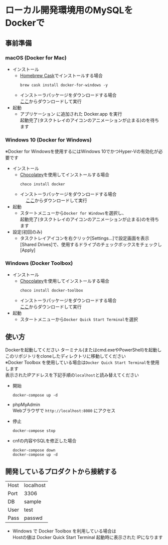 # ローカル開発環境用のMySQLをDockerで

## 事前準備

### macOS (Docker for Mac)

- インストール
  - [Homebrew Cask](https://caskroom.github.io/)でインストールする場合
    ```
    brew cask install docker-for-windows -y
    ```
  - インストーラパッケージをダウンロードする場合  
    [ここ](https://download.docker.com/mac/stable/Docker.dmg)からダウンロードして実行
- 起動
  - アプリケーション に追加された Docker.app を実行  
    起動完了(タスクトレイのアイコンのアニメーションが止まる)のを待ちます  

### Windows 10 (Docker for Windows)
※Docker for Windowsを使用するにはWindows 10でかつHyper-Vの有効化が必要です

- インストール
  - [Chocolatey](https://chocolatey.org/)を使用してインストールする場合
    ```
    choco install docker
    ```
  - インストーラパッケージをダウンロードする場合  
　  [ここ](https://download.docker.com/win/stable/Docker%20for%20Windows%20Installer.exe)からダウンロードして実行
- 起動
  - スタートメニューから`Docker for Windows`を選択し、  
    起動完了(タスクトレイのアイコンのアニメーションが止まる)のを待ちます  
- 設定(初回のみ)  
  - タスクトレイアイコンを右クリック[Settings...]で設定画面を表示  
    [Shared Drives]で、使用するドライブのチェックボックスをチェックし[Apply]

### Windows (Docker Toolbox)

- インストール
  - [Chocolatey](https://chocolatey.org/)を使用してインストールする場合
    ```
    choco install docker-toolbox
    ```
  - インストーラパッケージをダウンロードする場合  
    [ここ](https://download.docker.com/win/stable/DockerToolbox.exe)からダウンロードして実行
- 起動
  - スタートメニューから`Docker Quick Start Terminal`を選択

## 使い方
Dockerを起動してください
ターミナル(またはcmd.exeやPowerShell)を起動し  
このリポジトリをcloneしたディレクトリに移動してください  
※Docker Toolbox を使用している場合は`Docker Quick Start Terminal`を使用します  
 表示されたIPアドレスを下記手順の`localhost`と読み替えてください

- 開始
  ```
  docker-compose up -d
  ```
- phpMyAdmin  
  Webブラウザで `http://localhost:8080` にアクセス

- 停止
  ```
  docker-compose stop
  ```

- cnfの内容やSQLを修正した場合
  ```
  docker-compose down
  docker-compose up -d
  ```

## 開発しているプロダクトから接続する

 |||
 |:---|:---|
 |Host|localhost|
 |Port|3306|
 |DB|sample|
 |User|test|
 |Pass|passwd|

 - Windows で Docker Toolbox を利用している場合は  
   Hostの値は Docker Quick Start Terminal 起動時に表示された IPになります
